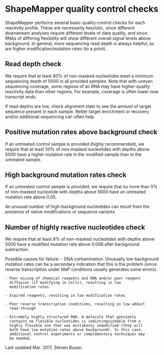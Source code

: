 ShapeMapper quality control checks
==================================

ShapeMapper performs several basic quality-control checks for each 
reactivity profile. These are necessarily heuristic, since different
downstream analyses require different levels of data quality, and 
since RNAs of differing flexibility will show different overall
signal levels above background. In general, more sequencing read 
depth is always helpful, as are higher modification/mutation rates 
(to a point).


Read depth check
----------------

We require that at least 80% of non-masked nucleotides meet a minimum
sequencing depth of 5000 in all provided samples. Note that with
uneven sequencing coverage, some regions of an RNA may have 
higher-quality reactivity data than other regions. For example, 
coverage is often lower near transcript ends.

If read depths are low, check alignment stats to see the amount of 
target sequence present in each sample. Better target enrichment or 
recovery and/or additional sequencing can often help.


Positive mutation rates above background check
----------------------------------------------

If an untreated control sample is provided (highly recommended), we
require that at least 50% of non-masked nucleotides with depths above
5000 have a higher mutation rate in the modified sample than in the 
untreated sample.


High background mutation rates check
------------------------------------

If an untreated control sample is provided, we require that no more
than 5% of non-masked nucleotide with depths above 5000 have an
untreated mutation rate above 0.05.

An unusual number of high-background nucleotides can result from the
presence of native modifications or sequence variants.


Number of highly reactive nucleotides check
-------------------------------------------

We require that at least 8% of non-masked nucleotides with depths 
above 5000 have a modified mutation rate above 0.006 after background
subtraction.

Possible causes for failure: 
    - DNA contamination. Unusually low background mutation rates can 
      be a secondary indication that this is the problem (since 
      reverse transcription under MaP conditions usually generates
      some errors).

    - Poor mixing of chemical reagents and RNA and/or poor reagent 
      diffusion (if modifying in cells), resulting in low 
      modification rates

    - Expired reagents, resulting in low modification rates

    - Poor reverse transcription conditions, resulting in low adduct 
      read-through

    - Extremely highly structured RNA. A molecule that genuinely
      contains no flexible nucleotides is indistinguishable from a
      highly flexible one that was mistakenly unmodified (they will
      both have low mutation rates above background). In this case, 
      additional control experiments or complementary techniques may 
      be needed.




Last updated Mar. 2017, Steven Busan.